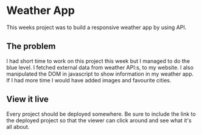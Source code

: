 # Weather App

This weeks project was to build a responsive weather app by using API.

## The problem

I had short time to work on this project this week but I managed to do the blue level. I fetched external data from weather API:s, to my website. I also manipulated the DOM in javascript to show information in my weather app. If I had more time I would have added images and favourite cities.

## View it live

Every project should be deployed somewhere. Be sure to include the link to the deployed project so that the viewer can click around and see what it's all about.
